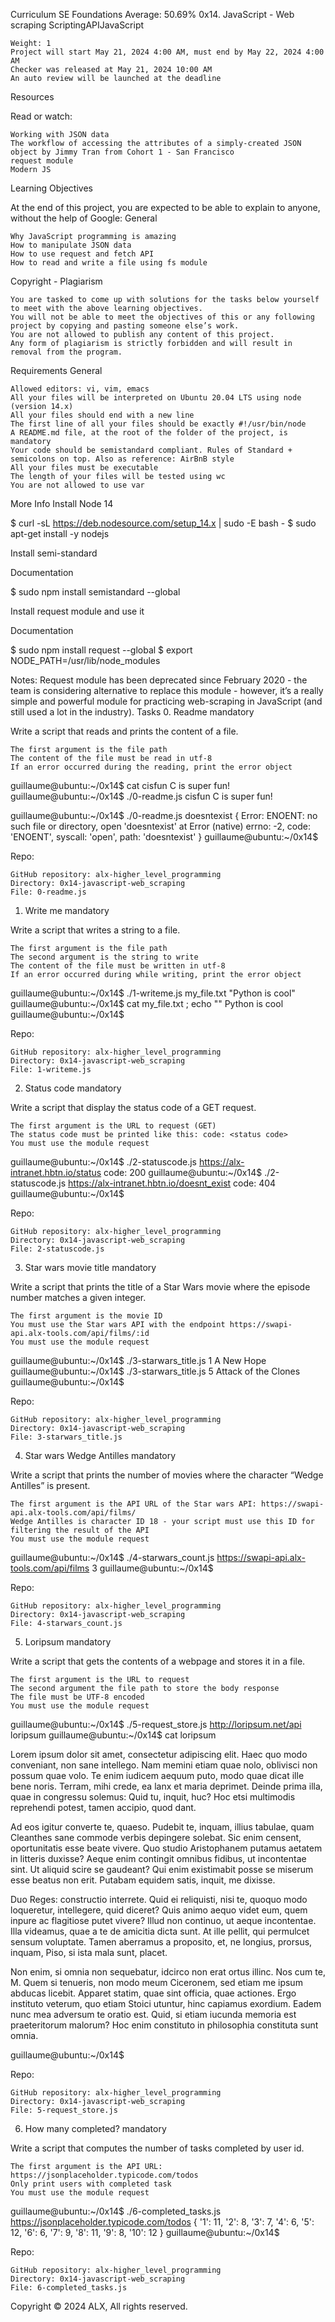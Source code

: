

Curriculum
SE Foundations Average: 50.69%
0x14. JavaScript - Web scraping
ScriptingAPIJavaScript

    Weight: 1
    Project will start May 21, 2024 4:00 AM, must end by May 22, 2024 4:00 AM
    Checker was released at May 21, 2024 10:00 AM
    An auto review will be launched at the deadline

Resources

Read or watch:

    Working with JSON data
    The workflow of accessing the attributes of a simply-created JSON object by Jimmy Tran from Cohort 1 - San Francisco
    request module
    Modern JS

Learning Objectives

At the end of this project, you are expected to be able to explain to anyone, without the help of Google:
General

    Why JavaScript programming is amazing
    How to manipulate JSON data
    How to use request and fetch API
    How to read and write a file using fs module

Copyright - Plagiarism

    You are tasked to come up with solutions for the tasks below yourself to meet with the above learning objectives.
    You will not be able to meet the objectives of this or any following project by copying and pasting someone else’s work.
    You are not allowed to publish any content of this project.
    Any form of plagiarism is strictly forbidden and will result in removal from the program.

Requirements
General

    Allowed editors: vi, vim, emacs
    All your files will be interpreted on Ubuntu 20.04 LTS using node (version 14.x)
    All your files should end with a new line
    The first line of all your files should be exactly #!/usr/bin/node
    A README.md file, at the root of the folder of the project, is mandatory
    Your code should be semistandard compliant. Rules of Standard + semicolons on top. Also as reference: AirBnB style
    All your files must be executable
    The length of your files will be tested using wc
    You are not allowed to use var

More Info
Install Node 14

$ curl -sL https://deb.nodesource.com/setup_14.x | sudo -E bash -
$ sudo apt-get install -y nodejs

Install semi-standard

Documentation

$ sudo npm install semistandard --global

Install request module and use it

Documentation

$ sudo npm install request --global
$ export NODE_PATH=/usr/lib/node_modules

Notes: Request module has been deprecated since February 2020 - the team is considering alternative to replace this module - however, it’s a really simple and powerful module for practicing web-scraping in JavaScript (and still used a lot in the industry).
Tasks
0. Readme
mandatory

Write a script that reads and prints the content of a file.

    The first argument is the file path
    The content of the file must be read in utf-8
    If an error occurred during the reading, print the error object

guillaume@ubuntu:~/0x14$ cat cisfun
C is super fun!
guillaume@ubuntu:~/0x14$ ./0-readme.js cisfun
C is super fun!

guillaume@ubuntu:~/0x14$ ./0-readme.js doesntexist
{ Error: ENOENT: no such file or directory, open 'doesntexist'
    at Error (native)
  errno: -2,
  code: 'ENOENT',
  syscall: 'open',
  path: 'doesntexist' }
guillaume@ubuntu:~/0x14$ 

Repo:

    GitHub repository: alx-higher_level_programming
    Directory: 0x14-javascript-web_scraping
    File: 0-readme.js

1. Write me
mandatory

Write a script that writes a string to a file.

    The first argument is the file path
    The second argument is the string to write
    The content of the file must be written in utf-8
    If an error occurred during while writing, print the error object

guillaume@ubuntu:~/0x14$ ./1-writeme.js my_file.txt "Python is cool"
guillaume@ubuntu:~/0x14$ cat my_file.txt ; echo ""
Python is cool
guillaume@ubuntu:~/0x14$ 

Repo:

    GitHub repository: alx-higher_level_programming
    Directory: 0x14-javascript-web_scraping
    File: 1-writeme.js

2. Status code
mandatory

Write a script that display the status code of a GET request.

    The first argument is the URL to request (GET)
    The status code must be printed like this: code: <status code>
    You must use the module request

guillaume@ubuntu:~/0x14$ ./2-statuscode.js https://alx-intranet.hbtn.io/status
code: 200
guillaume@ubuntu:~/0x14$ ./2-statuscode.js https://alx-intranet.hbtn.io/doesnt_exist
code: 404
guillaume@ubuntu:~/0x14$ 

Repo:

    GitHub repository: alx-higher_level_programming
    Directory: 0x14-javascript-web_scraping
    File: 2-statuscode.js

3. Star wars movie title
mandatory

Write a script that prints the title of a Star Wars movie where the episode number matches a given integer.

    The first argument is the movie ID
    You must use the Star wars API with the endpoint https://swapi-api.alx-tools.com/api/films/:id
    You must use the module request

guillaume@ubuntu:~/0x14$ ./3-starwars_title.js 1
A New Hope
guillaume@ubuntu:~/0x14$ ./3-starwars_title.js 5
Attack of the Clones
guillaume@ubuntu:~/0x14$ 

Repo:

    GitHub repository: alx-higher_level_programming
    Directory: 0x14-javascript-web_scraping
    File: 3-starwars_title.js

4. Star wars Wedge Antilles
mandatory

Write a script that prints the number of movies where the character “Wedge Antilles” is present.

    The first argument is the API URL of the Star wars API: https://swapi-api.alx-tools.com/api/films/
    Wedge Antilles is character ID 18 - your script must use this ID for filtering the result of the API
    You must use the module request

guillaume@ubuntu:~/0x14$ ./4-starwars_count.js https://swapi-api.alx-tools.com/api/films
3
guillaume@ubuntu:~/0x14$ 

Repo:

    GitHub repository: alx-higher_level_programming
    Directory: 0x14-javascript-web_scraping
    File: 4-starwars_count.js

5. Loripsum
mandatory

Write a script that gets the contents of a webpage and stores it in a file.

    The first argument is the URL to request
    The second argument the file path to store the body response
    The file must be UTF-8 encoded
    You must use the module request

guillaume@ubuntu:~/0x14$ ./5-request_store.js http://loripsum.net/api loripsum
guillaume@ubuntu:~/0x14$ cat loripsum
<p>Lorem ipsum dolor sit amet, consectetur adipiscing elit. Haec quo modo conveniant, non sane intellego. Nam memini etiam quae nolo, oblivisci non possum quae volo. Te enim iudicem aequum puto, modo quae dicat ille bene noris. Terram, mihi crede, ea lanx et maria deprimet. Deinde prima illa, quae in congressu solemus: Quid tu, inquit, huc? Hoc etsi multimodis reprehendi potest, tamen accipio, quod dant. </p>

<p>Ad eos igitur converte te, quaeso. Pudebit te, inquam, illius tabulae, quam Cleanthes sane commode verbis depingere solebat. Sic enim censent, oportunitatis esse beate vivere. Quo studio Aristophanem putamus aetatem in litteris duxisse? Aeque enim contingit omnibus fidibus, ut incontentae sint. Ut aliquid scire se gaudeant? Qui enim existimabit posse se miserum esse beatus non erit. Putabam equidem satis, inquit, me dixisse. </p>

<p>Duo Reges: constructio interrete. Quid ei reliquisti, nisi te, quoquo modo loqueretur, intellegere, quid diceret? Quis animo aequo videt eum, quem inpure ac flagitiose putet vivere? Illud non continuo, ut aeque incontentae. Illa videamus, quae a te de amicitia dicta sunt. At ille pellit, qui permulcet sensum voluptate. Tamen aberramus a proposito, et, ne longius, prorsus, inquam, Piso, si ista mala sunt, placet. </p>

<p>Non enim, si omnia non sequebatur, idcirco non erat ortus illinc. Nos cum te, M. Quem si tenueris, non modo meum Ciceronem, sed etiam me ipsum abducas licebit. Apparet statim, quae sint officia, quae actiones. Ergo instituto veterum, quo etiam Stoici utuntur, hinc capiamus exordium. Eadem nunc mea adversum te oratio est. Quid, si etiam iucunda memoria est praeteritorum malorum? Hoc enim constituto in philosophia constituta sunt omnia. </p>

guillaume@ubuntu:~/0x14$ 

Repo:

    GitHub repository: alx-higher_level_programming
    Directory: 0x14-javascript-web_scraping
    File: 5-request_store.js

6. How many completed?
mandatory

Write a script that computes the number of tasks completed by user id.

    The first argument is the API URL: https://jsonplaceholder.typicode.com/todos
    Only print users with completed task
    You must use the module request

guillaume@ubuntu:~/0x14$ ./6-completed_tasks.js https://jsonplaceholder.typicode.com/todos
{ '1': 11,
  '2': 8,
  '3': 7,
  '4': 6,
  '5': 12,
  '6': 6,
  '7': 9,
  '8': 11,
  '9': 8,
  '10': 12 }
guillaume@ubuntu:~/0x14$

Repo:

    GitHub repository: alx-higher_level_programming
    Directory: 0x14-javascript-web_scraping
    File: 6-completed_tasks.js

Copyright © 2024 ALX, All rights reserved.


